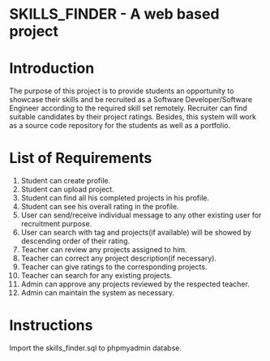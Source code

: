 # SKILLS_FINDER - A web based project


# Introduction
The purpose of this project is to provide students an opportunity to showcase their skills and be recruited as a Software Developer/Software Engineer according to the required skill set remotely. Recruiter can find suitable candidates by their project ratings. Besides, this system will work as a source code repository for the students as well as a portfolio.


# List of Requirements
1.	Student can create profile.
2.	Student can upload project.
3.	Student can find all his completed projects in his profile.
4.	Student can see his overall rating in the profile.
5.	User can send/receive individual message to any other existing user for recruitment purpose.
6.	User can search with tag and projects(if available) will be showed by descending order of their rating.
7.	Teacher can review any projects assigned to him.
8.	Teacher can correct any project description(if necessary).
9.	Teacher can give ratings to the corresponding projects.
10.	Teacher can search for any existing projects.
11.	Admin can approve any projects reviewed by the respected teacher.
12.	Admin can maintain the system as necessary. 


# Instructions
Import the skills_finder.sql to phpmyadmin databse.
